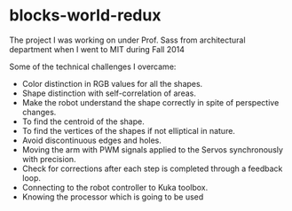 # blocks-world-redux
The project I was working on under Prof. Sass from architectural department when I went to MIT during Fall 2014

Some of the technical challenges I overcame:
- Color distinction in RGB values for all the shapes.
- Shape distinction with self-correlation of areas.
- Make the robot understand the shape correctly in spite of perspective changes.
- To find the centroid of the shape.
- To find the vertices of the shapes if not elliptical in nature.
- Avoid discontinuous edges and holes.
- Moving the arm with PWM signals applied to the Servos synchronously with precision.
- Check for corrections after each step is completed through a feedback loop.
- Connecting to the robot controller to Kuka toolbox.
- Knowing the processor which is going to be used
